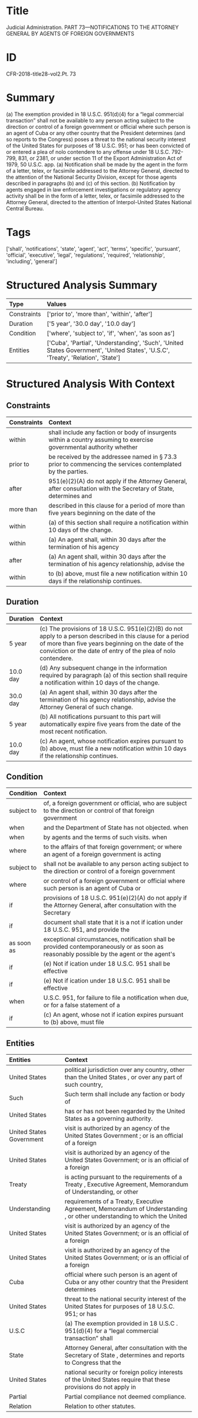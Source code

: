 # Title

 Judicial Administration. PART 73—NOTIFICATIONS TO THE ATTORNEY GENERAL BY AGENTS OF FOREIGN GOVERNMENTS


# ID

 CFR-2018-title28-vol2.Pt. 73


# Summary

(a) The exemption provided in 18 U.S.C. 951(d)(4) for a &#8220;legal commercial transaction&#8221; shall not be available to any person acting subject to the direction or control of a foreign government or official where such person is an agent of Cuba or any other country that the President determines (and so reports to the Congress) poses a threat to the national security interest of the United States for purposes of 18 U.S.C. 951; or has been convicted of or entered a plea of nolo contendere to any offense under 18 U.S.C. 792-799, 831, or 2381, or under section 11 of the Export Administration Act of 1979, 50 U.S.C. app.
(a) Notification shall be made by the agent in the form of a letter, telex, or facsimile addressed to the Attorney General, directed to the attention of the National Security Division, except for those agents described in paragraphs (b) and (c) of this section.
(b) Notification by agents engaged in law enforcement investigations or regulatory agency activity shall be in the form of a letter, telex, or facsimile addressed to the Attorney General, directed to the attention of Interpol-United States National Central Bureau.


# Tags

['shall', 'notifications', 'state', 'agent', 'act', 'terms', 'specific', 'pursuant', 'official', 'executive', 'legal', 'regulations', 'required', 'relationship', 'including', 'general']


# Structured Analysis Summary

| Type        | Values                                                                                                                            |
|:------------|:----------------------------------------------------------------------------------------------------------------------------------|
| Constraints | ['prior to', 'more than', 'within', 'after']                                                                                      |
| Duration    | ['5 year', '30.0 day', '10.0 day']                                                                                                |
| Condition   | ['where', 'subject to', 'if', 'when', 'as soon as']                                                                               |
| Entities    | ['Cuba', 'Partial', 'Understanding', 'Such', 'United States Government', 'United States', 'U.S.C', 'Treaty', 'Relation', 'State'] |


# Structured Analysis With Context

 


## Constraints

| Constraints   | Context                                                                                                                |
|:--------------|:-----------------------------------------------------------------------------------------------------------------------|
| within        | shall include any faction or body of insurgents within a country assuming to exercise governmental authority whether   |
| prior to      | be received by the addressee named in &#167;&#8201;73.3 prior to  commencing the services contemplated by the parties. |
| after         | 951(e)(2)(A) do not apply if the Attorney General, after consultation with the Secretary of State, determines and      |
| more than     | described in this clause for a period of more than five years beginning on the date of the                             |
| within        | (a) of this section shall require a notification within  10 days of the change.                                        |
| within        | (a) An agent shall,  within 30 days after the termination of his agency                                                |
| after         | (a) An agent shall, within 30 days  after the termination of his agency relationship, advise the                       |
| within        | to (b) above, must file a new notification within  10 days if the relationship continues.                              |


## Duration

| Duration   | Context                                                                                                                                                                                                                          |
|:-----------|:---------------------------------------------------------------------------------------------------------------------------------------------------------------------------------------------------------------------------------|
| 5 year     | (c) The provisions of 18 U.S.C. 951(e)(2)(B) do not apply to a person described in this clause for a period of more than five years beginning on the date of the conviction or the date of entry of the plea of nolo contendere. |
| 10.0 day   | (d) Any subsequent change in the information required by paragraph (a) of this section shall require a notification within 10 days of the change.                                                                                |
| 30.0 day   | (a) An agent shall, within 30 days after the termination of his agency relationship, advise the Attorney General of such change.                                                                                                 |
| 5 year     | (b) All notifications pursuant to this part will automatically expire five years from the date of the most recent notification.                                                                                                  |
| 10.0 day   | (c) An agent, whose notification expires pursuant to (b) above, must file a new notification within 10 days if the relationship continues.                                                                                       |


## Condition

| Condition   | Context                                                                                                                                   |
|:------------|:------------------------------------------------------------------------------------------------------------------------------------------|
| subject to  | of, a foreign government or official, who are subject to the direction or control of that foreign government                              |
| when        | and the Department of State has not objected. when                                                                                        |
| when        | by agents and the terms of such visits. when                                                                                              |
| where       | to the affairs of that foreign government; or where an agent of a foreign government is acting                                            |
| subject to  | shall not be available to any person acting subject to the direction or control of a foreign government                                   |
| where       | or control of a foreign government or official where such person is an agent of Cuba or                                                   |
| if          | provisions of 18 U.S.C. 951(e)(2)(A) do not apply if the Attorney General, after consultation with the Secretary                          |
| if          | document shall state that it is a not if ication under 18 U.S.C. 951, and provide the                                                     |
| as soon as  | exceptional circumstances, notification shall be provided contemporaneously or as soon as reasonably possible by the agent or the agent's |
| if          | (e) Not if ication under 18 U.S.C. 951 shall be effective                                                                                 |
| if          | (e) Not if ication under 18 U.S.C. 951 shall be effective                                                                                 |
| when        | U.S.C. 951, for failure to file a notification when due, or for a false statement of a                                                    |
| if          | (c) An agent, whose not if ication expires pursuant to (b) above, must file                                                               |


## Entities

| Entities                 | Context                                                                                                                 |
|:-------------------------|:------------------------------------------------------------------------------------------------------------------------|
| United States            | political jurisdiction over any country, other than the United States , or over any part of such country,               |
| Such                     | Such term shall include any faction or body of                                                                          |
| United States            | has or has not been regarded by the United States  as a governing authority.                                            |
| United States Government | visit is authorized by an agency of the United States Government ; or is an official of a foreign                       |
| United States            | visit is authorized by an agency of the United States Government; or is an official of a foreign                        |
| Treaty                   | is acting pursuant to the requirements of a Treaty , Executive Agreement, Memorandum of Understanding, or other         |
| Understanding            | requirements of a Treaty, Executive Agreement, Memorandum of Understanding , or other understanding to which the United |
| United States            | visit is authorized by an agency of the United States Government; or is an official of a foreign                        |
| United States            | visit is authorized by an agency of the United States Government; or is an official of a foreign                        |
| Cuba                     | official where such person is an agent of Cuba or any other country that the President determines                       |
| United States            | threat to the national security interest of the United States for purposes of 18 U.S.C. 951; or has                     |
| U.S.C                    | (a) The exemption provided in 18  U.S.C . 951(d)(4) for a &#8220;legal commercial transaction&#8221; shall              |
| State                    | Attorney General, after consultation with the Secretary of State , determines and reports to Congress that the          |
| United States            | national security or foreign policy interests of the United States require that these provisions do not apply in        |
| Partial                  | Partial  compliance not deemed compliance.                                                                              |
| Relation                 | Relation  to other statutes.                                                                                            |


